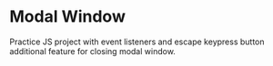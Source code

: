 # Modal Window
Practice JS project with event listeners and escape keypress button additional feature for closing modal window.

